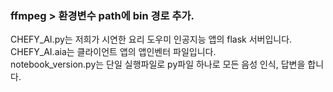 ### ffmpeg  > 환경변수 path에 bin 경로 추가.

CHEFY_AI.py는 저희가 시연한 요리 도우미 인공지능 앱의 flask 서버입니다.  
CHEFY_AI.aia는 클라이언트 앱의 앱인벤터 파일입니다.  
notebook_version.py는 단일 실행파일로 py파일 하나로 모든 음성 인식, 답변을 합니다.  
